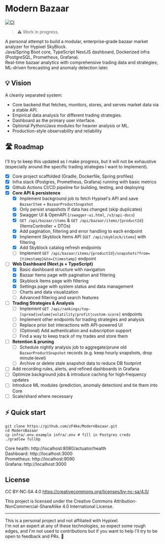 # Modern Bazaar

[![CI](https://github.com/zF4ke/ModernBazaar/actions/workflows/ci.yml/badge.svg?branch=master)](https://github.com/zF4ke/ModernBazaar/actions/workflows/ci.yml)
<!--![GitHub release](https://img.shields.io/github/v/release/zF4ke/ModernBazaar)-->

> ⚠️ Work in progress.

A personal attempt to build a modular, enterprise‑grade bazaar market analyzer for Hypixel SkyBlock.  
Java/Spring Boot core, TypeScript NextJS dashboard, Dockerized infra (PostgreSQL, Prometheus, Grafana).  
Real-time bazaar analytics with comprehensive trading data and strategies; ML-driven forecasting and anomaly detection later.

## 💡 Vision 
A cleanly separated system:
- Core backend that fetches, monitors, stores, and serves market data via a stable API.
- Empirical data analysis for different trading strategies.
- Dashboard as the primary user interface.
- Optional Python/Java modules for heavier analysis or ML.
- Production-style observability and reliability

## 🛣️ Roadmap
I'll try to keep this updated as I make progress, but it will not be exhaustive (especially around the specific trading strategies I want to implement).

- [x] Core project scaffolded (Gradle, Dockerfile, Spring profiles)
- [x] Infra stack (Postgres, Prometheus, Grafana) running with basic metrics
- [x] Github Actions CI/CD pipeline for building, testing, and deploying
- [x] **Core API & persistence**
  - [x] Implement background job to fetch Hypixel's API and save `BazaarItem` + `BazaarProductSnapshot`
  - [x] Only persist snapshots if data has changed (skip duplicates)  
  - [x] Swagger UI & OpenAPI (`/swagger-ui.html`, `/v3/api-docs`)
  - [x] `GET /api/bazaar/items` & `GET /api/bazaar/items/{productId}` (ItemsController + DTOs)
  - [x] Add pagination, filtering and error handling to each endpoint
  - [x] Implement Skyblock Items API (`GET /api/skyblock/items`) with filtering
  - [x] Add Skyblock catalog refresh endpoints
  - [ ] Implement `GET /api/bazaar/items/{productId}/snapshots?from={timestamp}&to={timestamp}` endpoint
- [ ] **Web Dashboard (Next.js + TypeScript)**
  - [x] Basic dashboard structure with navigation
  - [x] Bazaar Items page with pagination and filtering
  - [x] Skyblock Items page with filtering
  - [x] Settings page with system status and data management
  - [ ] Charts and data visualization
  - [ ] Advanced filtering and search features
- [ ] **Trading Strategies & Analysis**
  - [ ] Implement `GET /api/rankings/top-[spread|volume|volatility|profit|custom-score]` endpoints
  - [ ] Implement other endpoints for trading strategies and analysis
  - [ ] Replace prior bot interactions with API-powered UI
  - [ ] (Optional) Add authentication and subscription support
  - [ ] Find a way to keep track of my trades and store them
- [ ] **Retention & pruning**  
  - [ ] Schedule nightly analysis job to aggregate/prune old `BazaarProductSnapshot` records (e.g. keep hourly snapshots, drop minute‑level)  
  - [ ] Archive or delete stale snapshot data to reduce DB footprint  
- [ ] Add recording rules, alerts, and refined dashboards in Grafana
- [ ] Optimize background jobs & introduce caching for high‑frequency updates
- [ ] Introduce ML modules (prediction, anomaly detection) and tie them into Core
- [ ] Scale/shard where necessary

## ⚡ Quick start

```
git clone https://github.com/zF4ke/ModernBazaar.git
cd ModernBazaar
cp infra/.env.example infra/.env # fill in Postgres creds
./gradlew fullUp
```

Core health: http://localhost:8080/actuator/health  
Dashboard:   http://localhost:3000  
Prometheus:   http://localhost:9090  
Grafana:      http://localhost:3000

## License

CC BY‑NC‑SA 4.0
https://creativecommons.org/licenses/by-nc-sa/4.0/

This project is licensed under the Creative Commons Attribution-NonCommercial-ShareAlike 4.0 International License. 

---

This is a personal project and not affiliated with Hypixel. \
I'm not an expert at any of these technologies, so expect some rough edges, and I'm not used to contributions but if you want to help I'll try to be open to feedback and PRs. 💜
